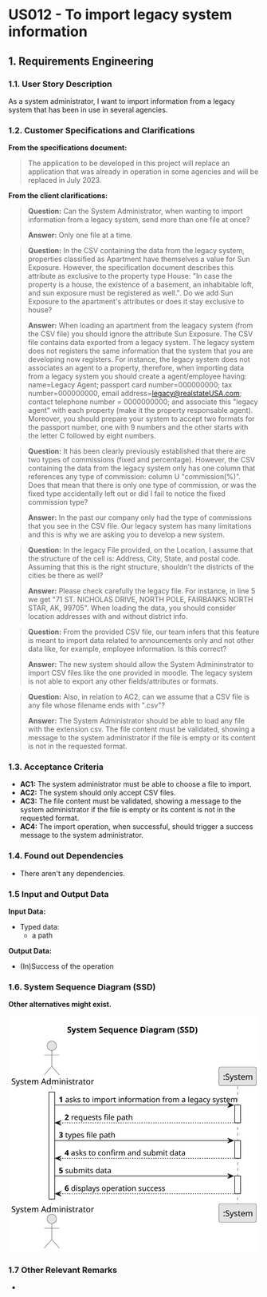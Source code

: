 # US012 - To import legacy system information

## 1. Requirements Engineering


### 1.1. User Story Description


As a system administrator, I want to import information from a legacy system that has been in use in several agencies.



### 1.2. Customer Specifications and Clarifications 


**From the specifications document:**

>  The application to be developed in this project will replace an application that was already in operation in some agencies and will be replaced in July 2023.



**From the client clarifications:**

> **Question:** Can the System Administrator, when wanting to import information from a legacy system, send more than one file at once?
>  
> **Answer:** Only one file at a time.


> **Question:** In the CSV containing the data from the legacy system, properties classified as Apartment have themselves a value for Sun Exposure. However, the specification document describes this attribute as exclusive to the property type House: "In case the property is a house, the existence of a basement, an inhabitable loft, and sun exposure must be registered as well.". Do we add Sun Exposure to the apartment's attributes or does it stay exclusive to house?
>  
> **Answer:** When loading an apartment from the leagacy system (from the CSV file) you should ignore the attribute Sun Exposure.
The CSV file contains data exported from a legacy system. The legacy system does not registers the same information that the system that you are developing now registers. For instance, the legacy system does not associates an agent to a property, therefore, when importing data from a legacy system you should create a agent/employee having:
name=Legacy Agent; passport card number=000000000; tax number=000000000, email address=legacy@realstateUSA.com; contact telephone number = 0000000000; and associate this "legacy agent" with each property (make it the property responsable agent). Moreover, you should prepare your system to accept two formats for the passport number, one with 9 numbers and the other starts with the letter C followed by eight numbers.


> **Question:** It has been clearly previously established that there are two types of commissions (fixed and percentage). However, the CSV containing the data from the legacy system only has one column that references any type of commission: column U "commission(%)". Does that mean that there is only one type of commission, or was the fixed type accidentally left out or did I fail to notice the fixed commission type?
>
> **Answer:** In the past our company only had the type of commissions that you see in the CSV file. Our legacy system has many limitations and this is why we are asking you to develop a new system.


> **Question:** In the legacy File provided, on the Location, I assume that the structure of the cell is: Address, City, State, and postal code. Assuming that this is the right structure, shouldn't the districts of the cities be there as well?
>
> **Answer:** Please check carefully the legacy file. For instance, in line 5 we get "71 ST. NICHOLAS DRIVE, NORTH POLE, FAIRBANKS NORTH STAR,  AK, 99705". When loading the data, you should consider location addresses with and without district info.


> **Question:** From the provided CSV file, our team infers that this feature is meant to import data related to announcements only and not other data like, for example, employee information. Is this correct?
>
> **Answer:** The new system should allow the System Admininstrator to import CSV files like the one provided in moodle. The legacy system is not able to export any other fields/attributes or formats.


> **Question:** Also, in relation to AC2, can we assume that a CSV file is any file whose filename ends with ".csv"?
>
> **Answer:** The System Administrator should be able to load any file with the extension csv. The file content must be validated, showing a message to the system administrator if the file is empty or its content is not in the requested format.



### 1.3. Acceptance Criteria


* **AC1:** The system administrator must be able to choose a file to import.
* **AC2:** The system should only accept CSV files.
* **AC3:** The file content must be validated, showing a message to the system administrator if the file is empty or its content is not in the requested format.
* **AC4:** The import operation, when successful, should trigger a success message to the system administrator.


### 1.4. Found out Dependencies


* There aren't any dependencies.


### 1.5 Input and Output Data


**Input Data:**

* Typed data:
	* a path


**Output Data:**

* (In)Success of the operation

### 1.6. System Sequence Diagram (SSD)

**Other alternatives might exist.**


![System Sequence Diagram](svg/us012-system-sequence-diagram.svg)


### 1.7 Other Relevant Remarks

* 
